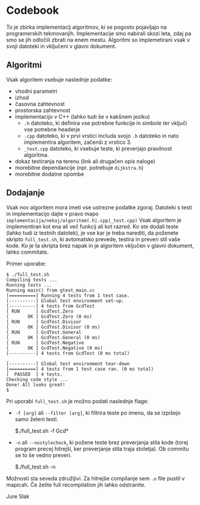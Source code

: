 Codebook
========

To je zbirka implementacij algoritmov, ki se pogosto pojavljajo na programerskih
tekmovanjih. Implementacije smo nabirali skozi leta, zdaj pa smo se jih odločili
zbrati na enem mestu. Algoritmi so implemetirani vsak v svoji datoteki in
vključeni v glavni dokument.

Algoritmi
---------
Vsak algoritem vsebuje naslednje podatke:

 * vhodni parametri
 * izhod
 * časovna zahtevnost
 * prostorska zahtevnost
 * implementacijo v C++ (lahko tudi še v kakšnem jeziku)
    + `.h` datoteko, ki definira vse potrebne funkcije in simbole ter vključi vse potrebne headerje
    + `.cpp` datoteko, ki v prvi vrstici includa svojo `.h` datoteko in nato implementira algoritem,
      začenši z vrstico 3.
    + `_test.cpp` datoteko, ki vsebuje teste, ki preverjajo pravilnost algoritma.
 * dokaz testiranja na terenu (link ali drugačen opis naloge)
 * morebitne dependancije (npr. potrebuje `dijkstra.h`)
 * morebitne dodatne opombe

Dodajanje
---------
Vsak nov algoritem mora imeti vse ustrezne podatke zgoraj. Datoteki s testi in
implementacijo dajte v pravo mapo `implementacija/nekaj/algoritem(.h|.cpp|_test.cpp)` Vsak algoritem
je implementiran kot ena ali več funkcij ali kot razred. Ko ste dodali teste (lahko tudi iz testnih
datotek), je vse kar je treba narediti, da poženete skripto `full_test.sh`, ki avtomatsko prevede,
testira in preveri stil vaše kode. Ko je ta skripta brez napak in je algoritem vključen v glavni
dokument, lahko commitate.

Primer uporabe:

    $ ./full_test.sh
    Compiling tests ...
    Running tests ...
    Running main() from gtest_main.cc
    [==========] Running 4 tests from 1 test case.
    [----------] Global test environment set-up.
    [----------] 4 tests from GcdTest
    [ RUN      ] GcdTest.Zero
    [       OK ] GcdTest.Zero (0 ms)
    [ RUN      ] GcdTest.Divisor
    [       OK ] GcdTest.Divisor (0 ms)
    [ RUN      ] GcdTest.General
    [       OK ] GcdTest.General (0 ms)
    [ RUN      ] GcdTest.Negative
    [       OK ] GcdTest.Negative (0 ms)
    [----------] 4 tests from GcdTest (0 ms total)

    [----------] Global test environment tear-down
    [==========] 4 tests from 1 test case ran. (0 ms total)
    [  PASSED  ] 4 tests.
    Checking code style ...
    Done! All looks great!
    $

Pri uporabi `full_test.sh` je možno podati naslednje flage:

 * `-f [arg]` ali `--filter [arg]`, ki filtrira teste po imenu, da se izpišejo samo želeni testi.

    $./full_test.sh -f Gcd*

 * `-n` ali `--nostylecheck`, ki požene teste brez preverjanja stila kode (torej program precej hitrejši, ker preverjanje stila traja stoletja). Ob
   commitu se to še vedno preveri.

    $./full_test.sh -n

Možnosti sta seveda združljivi. Za hitrejše compilanje sem `.o` file pustil v mapicah. Če želite
full recompilation jih lahko odstranite.

Jure Slak